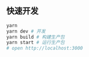 ## 快速开发
```bash
yarn
yarn dev # 开发
yarn build # 构建生产包
yarn start # 运行生产包
# open http://localhost:3000
```